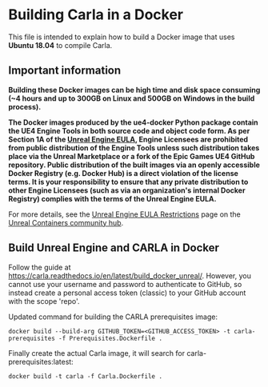# Building Carla in a Docker

This file is intended to explain how to build a Docker image that uses **Ubuntu 18.04** to compile Carla.

## Important information

**Building these Docker images can be high time and disk space consuming (~4 hours and up to 300GB on Linux and 500GB on Windows in the build process).**

**The Docker images produced by the ue4-docker Python package contain the UE4 Engine Tools in both source code and object code form. As per Section 1A of the [Unreal Engine EULA](https://www.unrealengine.com/en-US/eula), Engine Licensees are prohibited from public distribution of the Engine Tools unless such distribution takes place via the Unreal Marketplace or a fork of the Epic Games UE4 GitHub repository. Public distribution of the built images via an openly accessible Docker Registry (e.g. Docker Hub) is a direct violation of the license terms. It is your responsibility to ensure that any private distribution to other Engine Licensees (such as via an organization's internal Docker Registry) complies with the terms of the Unreal Engine EULA.**  

For more details, see the [Unreal Engine EULA Restrictions](https://unrealcontainers.com/docs/obtaining-images/eula-restrictions) page on the [Unreal Containers community hub](https://unrealcontainers.com/).

## Build Unreal Engine and CARLA in Docker

Follow the guide at https://carla.readthedocs.io/en/latest/build_docker_unreal/.
However, you cannot use your username and password to authenticate to GitHub, so instead create a personal access token (classic) to your GitHub account with the scope 'repo'.

Updated command for building the CARLA prerequisites image:

```
docker build --build-arg GITHUB_TOKEN=<GITHUB_ACCESS_TOKEN> -t carla-prerequisites -f Prerequisites.Dockerfile .
```

Finally create the actual Carla image, it will search for carla-prerequisites:latest:

```
docker build -t carla -f Carla.Dockerfile .
```
